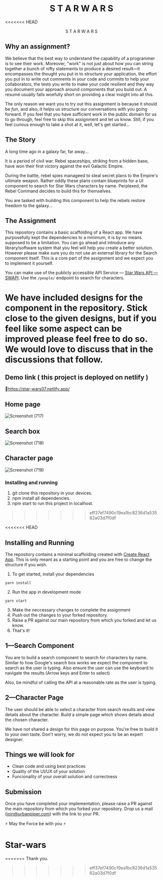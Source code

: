 <h1 align="center">S T A R  W A R S</h1>

<<<<<<< HEAD
<p align="center">S T A R  W A R S</p>

## Why an assignment?

We believe that the best way to understand the capability of a programmer is to
see their work. Moreover, "work" is not just about how you can string together a
bunch of nifty statements to produce a desired result—it encompasses the thought
you put in to structure your application, the effort you put in to write out
comments in your code and commits to help your collaborators, the tests you
write to make your code resilient and they way you document your approach around
components that you build out. A resumé usually falls woefully short on
providing a clear insight into all this.

The only reason we want you to try out this assignment is because it should be
_fun_, and also, it helps us structure our conversations with you going forward.
If you feel that you have sufficient work in the public domain for us to go
through, feel free to skip this assignment and let us know. Still, if you feel
curious enough to take a shot at it, well, let's get started...

## The Story

A long time ago in a galaxy far, far away...

It is a period of civil war. Rebel spaceships, striking from a hidden base, have
won their first victory against the evil Galactic Empire.

During the battle, rebel spies manageed to steal secret plans to the Empire's
ultimate weapon. Rather oddly these plans contain blueprints for a UI component
to search for Star Wars characters by name. Perplexed, the Rebel Command decides
to build this for themselves.

You are tasked with building this component to help the rebels restore freedom
to the galaxy...

## The Assignment

This repository contains a basic scaffolding of a React app. We have
purposefully kept the dependencies to a minimum, it is by no means supposed to
be a limitation. You can go ahead and introduce any library/software system that
you feel will help you create a better solution. However please make sure you do
not use an external library for the Search component itself. This is a core part
of the assignment and we expect you to implement it yourself.

You can make use of the publicly accessible API Service —
[Star Wars API — SWAPI](https://swapi.dev/). Use the `/people/` endpoint to
search for characters.

We have included designs for the component in the repository. Stick close to the
given designs, but if you feel like some aspect can be improved please feel free
to do so. We would love to discuss that in the discussions that follow.
=======
## Demo link ( this project is deployed on netlify )

🔗https://star-wars07.netlify.app/

## Home page

![Screenshot (717)](https://user-images.githubusercontent.com/73214085/120091110-91437500-c125-11eb-9b54-c0a8cc860c8e.png)

## Search box 

![Screenshot (718)](https://user-images.githubusercontent.com/73214085/120091106-8e488480-c125-11eb-8087-d925d2d95104.png)

## Character page

![Screenshot (719)](https://user-images.githubusercontent.com/73214085/120091113-930d3880-c125-11eb-8b53-89bdf0156303.png)

### Installing and running 

1. git clone this repository in your devices.
2. npm install all dependencies. 
3. npm start to run this project in localhost.
>>>>>>> eff37ef7490c19ea1bc8236d1a53582a03d7f0df


<<<<<<< HEAD
## Installing and Running

The repository contains a minimal scaffolding created with
[Create React App](https://github.com/facebook/create-react-app). This is only
meant as a starting point and you are free to change the structure if you wish.

1. To get started, install your dependencies

```
yarn install
```

2. Run the app in development mode

```
yarn start
```

3. Make the neccessary changes to complete the assignment
4. Push out the changes to your forked repository.
5. Raise a PR against our main repository from which you forked and let us know.
6. That's it!

## 1—Search Component

You are to build a search component to search for characters by name. Similar to
how Google's search box works we expect the component to search as the user is
typing. Also ensure the user can use the keyboard to navigate the results (Arrow
keys and Enter to select)

Also, be mindful of calling the API at a reasonable rate as the user is typing.

## 2—Character Page

The user should be able to select a character from search results and view
details about the character. Build a simple page which shows details about the
chosen character.

We have not shared a design for this page on purpose. You're free to build it to
your own taste. Don't worry, we do not expect you to be an expert designer.

## Things we will look for

- Clean code and using best practices
- Quality of the UI/UX of your solution
- Funcionality of your overall solution and correctness

## Submission

Once you have completed your implementation, please raise a PR against the main
repository from which you forked your repository. Drop us a mail
(join@urbanpiper.com) with the link to your PR.

:zap: May the Force be with you :zap:

# Star-wars
=======
Thank you.
>>>>>>> eff37ef7490c19ea1bc8236d1a53582a03d7f0df
